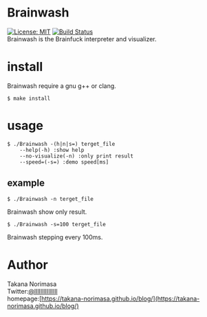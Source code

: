 # Brainwash
[![License: MIT](https://img.shields.io/badge/License-MIT-yellow.svg)](https://opensource.org/licenses/MIT)
 [![Build Status](https://travis-ci.org/Takana-Norimasa/Brainwash.svg?branch=master)](https://travis-ci.org/Takana-Norimasa/Brainwash)    
Brainwash is the Brainfuck interpreter and visualizer.  

# install
Brainwash require a gnu g++ or clang.

```terminal
$ make install
```

# usage
```terminal
$ ./Brainwash -(h|n|s=) terget_file  
	--help(-h) :show help  
	--no-visualize(-n) :only print result  
	--speed=(-s=) :demo speed[ms]  
```

## example
```terminal
$ ./Brainwash -n terget_file
```
Brainwash show only result.

```terminal
$ ./Brainwash -s=100 terget_file
```
Brainwash stepping every 100ms.


# Author
Takana Norimasa  
Twitter:[@lIlIIllIIIlIlIl](https://twitter.com/lIlIIllIIIlIlIl)  
homepage:[https://takana-norimasa.github.io/blog/](https://takana-norimasa.github.io/blog/)  

